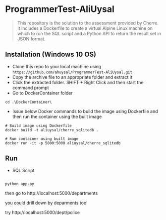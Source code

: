 # ProgrammerTest-AliUysal

> This repository is the solution to the assessment provided by Cherre. It includes a Dockerfile to create a virtual Alpine Linux machine on which to run the SQL script and a Python API to return the result set in JSON format.

## Installation (Windows 10 OS)

- Clone this repo to your local machine using `https://github.com/ahuysal/ProgrammerTest-AliUysal.git`
- Copy the archive file to an appropriate folder and extract it
- Click the extracted folder. SHIFT + Right Click and then start the command prompt
- Go to DockerContainer folder

```
cd .\DockerContainer\
```

- Issue below Docker commands to build the image using Dockerfile and then run the container using the built image

```
# Build image using Dockerfile
docker build -t aliuysal/cherre_sqlitedb .

# Run container using built image
docker run -it -p 5000:5000 aliuysal/cherre_sqlitedb
```


## Run

- SQL Script

```

```


```
python app.py
```

then go to http://localhost:5000/departments

you could drill down by deparments too!

try http://localhost:5000/dept/police
